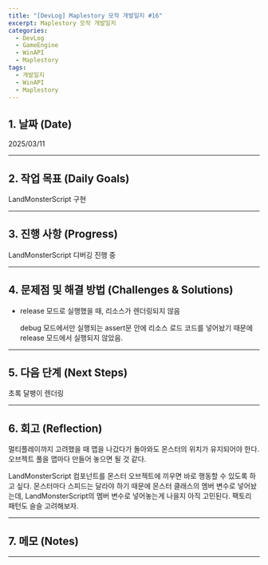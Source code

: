 ```yaml
---
title: "[DevLog] Maplestory 모작 개발일지 #16"
excerpt: Maplestory 모작 개발일지
categories:
  - DevLog
  - GameEngine
  - WinAPI
  - Maplestory
tags:
  - 개발일지
  - WinAPI
  - Maplestory
---
```

## 1. 날짜 (Date)

2025/03/11

---

## 2. 작업 목표 (Daily Goals)

LandMonsterScript 구현

---

## 3. 진행 사항 (Progress)

LandMonsterScript 디버깅 진행 중

---

## 4. 문제점 및 해결 방법 (Challenges & Solutions)

- release 모드로 실행했을 때, 리소스가 렌더링되지 않음

	debug 모드에서만 실행되는 assert문 안에 리소스 로드 코드를 넣어놨기 때문에 release 모드에서 실행되지 않았음.

---

## 5. 다음 단계 (Next Steps)

초록 달팽이 렌더링

---

## 6. 회고 (Reflection)

멀티플레이까지 고려했을 때 맵을 나갔다가 돌아와도 몬스터의 위치가 유지되어야 한다. 오브젝트 풀을 맵마다 만들어 놓으면 될 것 같다.

LandMonsterScript 컴포넌트를 몬스터 오브젝트에 끼우면 바로 행동할 수 있도록 하고 싶다. 몬스터마다 스피드는 달라야 하기 때문에 몬스터 클래스의 멤버 변수로 넣어놨는데, LandMonsterScript의 멤버 변수로 넣어놓는게 나을지 아직 고민된다. 팩토리 패턴도 슬슬 고려해보자.

---

## 7. 메모 (Notes)


---


